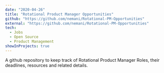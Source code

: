 ```yaml
---
date: "2020-04-26"
title: "Rotational Product Manager Opportunities"
github: "https://github.com/nemani/Rotational-PM-Opportunities"
external: "https://github.com/nemani/Rotational-PM-Opportunities"
tech:
  - Jobs
  - Open Source
  - Product Management
showInProjects: true
---
```


A github repository to keep track of Rotational Product Manager Roles, their deadlines, resources and related details.

